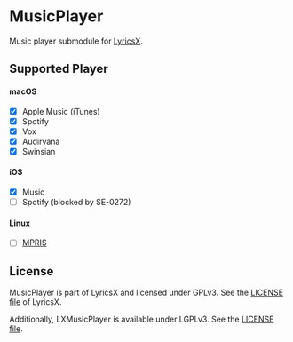 # MusicPlayer

Music player submodule for [LyricsX](https://github.com/ddddxxx/LyricsX).

## Supported Player

#### macOS

- [x] Apple Music (iTunes)
- [x] Spotify
- [x] Vox
- [x] Audirvana
- [x] Swinsian

#### iOS

- [x] Music
- [ ] Spotify (blocked by SE-0272)

#### Linux

- [ ] [MPRIS](https://specifications.freedesktop.org/mpris-spec/latest/)

## License

MusicPlayer is part of LyricsX and licensed under GPLv3. See the [LICENSE file](https://github.com/ddddxxx/LyricsX/blob/master/LICENSE) of LyricsX.

Additionally, LXMusicPlayer is available under LGPLv3. See the [LICENSE file](Sources/LXMusicPlayer/LICENSE).
